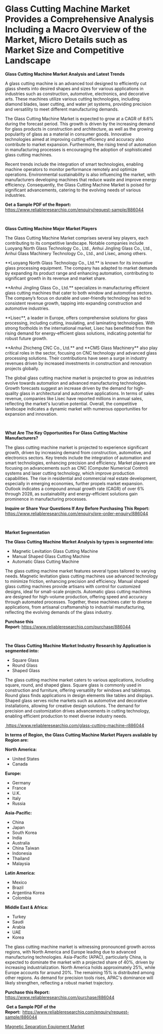 <p><h1>Glass Cutting Machine Market Provides a Comprehensive Analysis Including a Macro Overview of the Market, Micro Details such as Market Size and Competitive Landscape</h1></p><p><strong>Glass Cutting Machine Market Analysis and Latest Trends</strong></p>
<p><p>A glass cutting machine is an advanced tool designed to efficiently cut glass sheets into desired shapes and sizes for various applications in industries such as construction, automotive, electronics, and decorative arts. These machines utilize various cutting technologies, including diamond blades, laser cutting, and water jet systems, providing precision and versatility to meet different manufacturing demands.</p><p>The Glass Cutting Machine Market is expected to grow at a CAGR of 8.6% during the forecast period. This growth is driven by the increasing demand for glass products in construction and architecture, as well as the growing popularity of glass as a material in consumer goods. Innovative technologies aimed at improving cutting efficiency and accuracy also contribute to market expansion. Furthermore, the rising trend of automation in manufacturing processes is encouraging the adoption of sophisticated glass cutting machines.</p><p>Recent trends include the integration of smart technologies, enabling machine operators to monitor performance remotely and optimize operations. Environmental sustainability is also influencing the market, with manufacturers developing machines that reduce waste and improve energy efficiency. Consequently, the Glass Cutting Machine Market is poised for significant advancements, catering to the evolving needs of various industries.</p></p>
<p><strong>Get a Sample PDF of the Report:&nbsp;</strong> <a href="https://www.reliableresearchiq.com/enquiry/request-sample/886044?utm_campaign=2447&utm_medium=2&utm_source=Github&utm_content=ia&utm_term=17022025&utm_id=glass-cutting-machine">https://www.reliableresearchiq.com/enquiry/request-sample/886044</a></p>
<p>&nbsp;</p>
<p><strong>Glass Cutting Machine Major Market Players</strong></p>
<p><p>The Glass Cutting Machine Market comprises several key players, each contributing to its competitive landscape. Notable companies include Luoyang North Glass Technology Co., Ltd., Anhui Jingling Glass Co., Ltd., Anhui Glass Machinery Technology Co., Ltd., and Lisec, among others.</p><p>**Luoyang North Glass Technology Co., Ltd.** is known for its innovative glass processing equipment. The company has adapted to market demands by expanding its product range and enhancing automation, contributing to significant growth in its revenue and market share.</p><p>**Anhui Jingling Glass Co., Ltd.** specializes in manufacturing efficient glass cutting machines that cater to both window and automotive sectors. The company’s focus on durable and user-friendly technology has led to consistent revenue growth, tapping into expanding construction and automotive industries.</p><p>**Lisec**, a leader in Europe, offers comprehensive solutions for glass processing, including cutting, insulating, and laminating technologies. With strong footholds in the international market, Lisec has benefitted from the rising demand for energy-efficient glass solutions, indicating potential for robust future growth.</p><p>**Anhui Zhicheng CNC Co., Ltd.** and **CMS Glass Machinery** also play critical roles in the sector, focusing on CNC technology and advanced glass processing solutions. Their contributions have seen a surge in industry revenues driven by increased investments in construction and renovation projects globally.</p><p>The global glass cutting machine market is projected to grow as industries evolve towards automation and advanced manufacturing technologies. Growth forecasts suggest an increase driven by the demand for high-quality glass in architectural and automotive applications. In terms of sales revenue, companies like Lisec have reported millions in annual sales, reflecting the market's lucrative potential. Overall, the competitive landscape indicates a dynamic market with numerous opportunities for expansion and innovation.</p></p>
<p>&nbsp;</p>
<p><strong>What Are The Key Opportunities For Glass Cutting Machine Manufacturers?</strong></p>
<p><p>The glass cutting machine market is projected to experience significant growth, driven by increasing demand from construction, automotive, and electronics sectors. Key trends include the integration of automation and smart technologies, enhancing precision and efficiency. Market players are focusing on advancements such as CNC (Computer Numerical Control) systems and laser cutting technology, which improve production capabilities. The rise in residential and commercial real estate development, especially in emerging economies, further propels market expansion. Outlook indicates a compound annual growth rate (CAGR) of over 6% through 2028, as sustainability and energy-efficient solutions gain prominence in manufacturing processes.</p></p>
<p><strong>Inquire or Share Your Questions If Any Before Purchasing This Report:</strong> <a href="https://www.reliableresearchiq.com/enquiry/pre-order-enquiry/886044?utm_campaign=2447&utm_medium=2&utm_source=Github&utm_content=ia&utm_term=17022025&utm_id=glass-cutting-machine">https://www.reliableresearchiq.com/enquiry/pre-order-enquiry/886044</a></p>
<p>&nbsp;</p>
<p><strong>Market Segmentation</strong></p>
<p><strong>The Glass Cutting Machine Market Analysis by types is segmented into:</strong></p>
<p><ul><li>Magnetic Levitation Glass Cutting Machine</li><li>Manual Shaped Glass Cutting Machine</li><li>Automatic Glass Cutting Machine</li></ul></p>
<p><p>The glass cutting machine market features several types tailored to varying needs. Magnetic levitation glass cutting machines use advanced technology to minimize friction, enhancing precision and efficiency. Manual shaped glass cutting machines provide artisans with control for customized designs, ideal for small-scale projects. Automatic glass cutting machines are designed for high-volume production, offering speed and accuracy through automated processes. Together, these machines cater to diverse applications, from artisanal craftsmanship to industrial manufacturing, reflecting the evolving demands of the glass industry.</p></p>
<p><strong>Purchase this Report:&nbsp;</strong><a href="https://www.reliableresearchiq.com/purchase/886044?utm_campaign=2447&utm_medium=2&utm_source=Github&utm_content=ia&utm_term=17022025&utm_id=glass-cutting-machine">https://www.reliableresearchiq.com/purchase/886044</a></p>
<p>&nbsp;</p>
<p><strong>The Glass Cutting Machine Market Industry Research by Application is segmented into:</strong></p>
<p><ul><li>Square Glass</li><li>Round Glass</li><li>Shaped Glass</li></ul></p>
<p><p>The glass cutting machine market caters to various applications, including square, round, and shaped glass. Square glass is commonly used in construction and furniture, offering versatility for windows and tabletops. Round glass finds applications in design elements like tables and displays. Shaped glass serves niche markets such as automotive and decorative installations, allowing for creative design solutions. The demand for precision and customization drives advancements in cutting technology, enabling efficient production to meet diverse industry needs.</p></p>
<p><a href="https://www.reliableresearchiq.com/glass-cutting-machine-r886044?utm_campaign=2447&utm_medium=2&utm_source=Github&utm_content=ia&utm_term=17022025&utm_id=glass-cutting-machine">&nbsp;https://www.reliableresearchiq.com/glass-cutting-machine-r886044</a></p>
<p><strong>In terms of Region, the Glass Cutting Machine Market Players available by Region are:</strong></p>
<p>
    <p> <strong> North America: </strong>
        <ul>
            <li>United States</li>
            <li>Canada</li>
        </ul>
        </p> 
    <p> <strong> Europe: </strong>
        <ul>
            <li>Germany</li>
            <li>France</li>
            <li>U.K.</li>
            <li>Italy</li>
            <li>Russia</li>
        </ul>
        </p> 
    <p> <strong> Asia-Pacific: </strong>
        <ul>
            <li>China</li>
            <li>Japan</li>
            <li>South Korea</li>
            <li>India</li>
            <li>Australia</li>
            <li>China Taiwan</li>
            <li>Indonesia</li>
            <li>Thailand</li>
            <li>Malaysia</li>
        </ul>
        </p> 
    <p> <strong> Latin America: </strong>
        <ul>
            <li>Mexico</li>
            <li>Brazil</li>
            <li>Argentina Korea</li>
            <li>Colombia</li>
        </ul>
        </p> 
    <p> <strong> Middle East & Africa: </strong>
        <ul>
            <li>Turkey</li>
            <li>Saudi</li>
            <li>Arabia</li>
            <li>UAE</li>
            <li>Korea</li>
        </ul>
    </p>
    </p>
<p><p>The glass cutting machine market is witnessing pronounced growth across regions, with North America and Europe leading due to advanced manufacturing technologies. Asia-Pacific (APAC), particularly China, is expected to dominate the market with a projected share of 40%, driven by increasing industrialization. North America holds approximately 25%, while Europe accounts for around 20%. The remaining 15% is distributed among other regions. As demand for precision tools rises, APAC's dominance will likely strengthen, reflecting a robust market trajectory.</p></p>
<p><strong>Purchase this Report: </strong><a href="https://www.reliableresearchiq.com/purchase/886044?utm_campaign=2447&utm_medium=2&utm_source=Github&utm_content=ia&utm_term=17022025&utm_id=glass-cutting-machine">https://www.reliableresearchiq.com/purchase/886044</a></p>
<p>&nbsp;<strong>Get a Sample PDF of the Report:&nbsp;&nbsp;</strong><a href="https://www.reliableresearchiq.com/enquiry/request-sample/886044?utm_campaign=2447&utm_medium=2&utm_source=Github&utm_content=ia&utm_term=17022025&utm_id=glass-cutting-machine">https://www.reliableresearchiq.com/enquiry/request-sample/886044</a></p>
<p><strong></strong></p>
<p><p><a href="https://github.com/yankimber90yankim/Market-Research-Report-List-1/blob/main/magnetic-separation-equipment-market.md?utm_campaign=2447&utm_medium=2&utm_source=Github&utm_content=ia&utm_term=17022025&utm_id=glass-cutting-machine">Magnetic Separation Equipment Market</a></p></p>